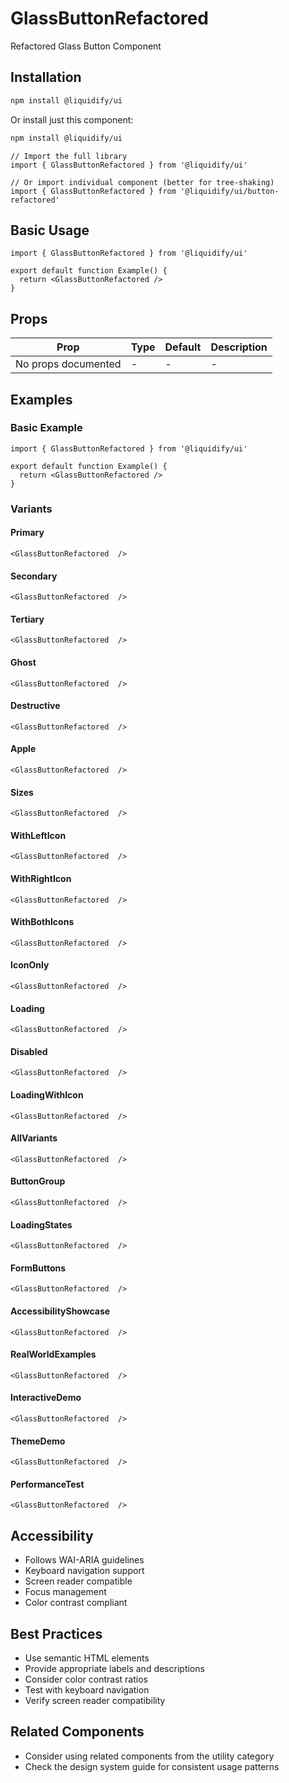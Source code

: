 # GlassButtonRefactored

Refactored Glass Button Component

## Installation

```bash
npm install @liquidify/ui
```

Or install just this component:

```bash
npm install @liquidify/ui
```

```tsx
// Import the full library
import { GlassButtonRefactored } from '@liquidify/ui'

// Or import individual component (better for tree-shaking)
import { GlassButtonRefactored } from '@liquidify/ui/button-refactored'
```

## Basic Usage

```tsx
import { GlassButtonRefactored } from '@liquidify/ui'

export default function Example() {
  return <GlassButtonRefactored />
}
```

## Props

| Prop | Type | Default | Description |
|------|------|---------|-------------|
| No props documented | - | - | - |

## Examples

### Basic Example

```tsx
import { GlassButtonRefactored } from '@liquidify/ui'

export default function Example() {
  return <GlassButtonRefactored />
}
```

### Variants

#### Primary

```tsx
<GlassButtonRefactored  />
```

#### Secondary

```tsx
<GlassButtonRefactored  />
```

#### Tertiary

```tsx
<GlassButtonRefactored  />
```

#### Ghost

```tsx
<GlassButtonRefactored  />
```

#### Destructive

```tsx
<GlassButtonRefactored  />
```

#### Apple

```tsx
<GlassButtonRefactored  />
```

#### Sizes

```tsx
<GlassButtonRefactored  />
```

#### WithLeftIcon

```tsx
<GlassButtonRefactored  />
```

#### WithRightIcon

```tsx
<GlassButtonRefactored  />
```

#### WithBothIcons

```tsx
<GlassButtonRefactored  />
```

#### IconOnly

```tsx
<GlassButtonRefactored  />
```

#### Loading

```tsx
<GlassButtonRefactored  />
```

#### Disabled

```tsx
<GlassButtonRefactored  />
```

#### LoadingWithIcon

```tsx
<GlassButtonRefactored  />
```

#### AllVariants

```tsx
<GlassButtonRefactored  />
```

#### ButtonGroup

```tsx
<GlassButtonRefactored  />
```

#### LoadingStates

```tsx
<GlassButtonRefactored  />
```

#### FormButtons

```tsx
<GlassButtonRefactored  />
```

#### AccessibilityShowcase

```tsx
<GlassButtonRefactored  />
```

#### RealWorldExamples

```tsx
<GlassButtonRefactored  />
```

#### InteractiveDemo

```tsx
<GlassButtonRefactored  />
```

#### ThemeDemo

```tsx
<GlassButtonRefactored  />
```

#### PerformanceTest

```tsx
<GlassButtonRefactored  />
```



## Accessibility

- Follows WAI-ARIA guidelines
- Keyboard navigation support
- Screen reader compatible
- Focus management
- Color contrast compliant

## Best Practices

- Use semantic HTML elements
- Provide appropriate labels and descriptions
- Consider color contrast ratios
- Test with keyboard navigation
- Verify screen reader compatibility

## Related Components

- Consider using related components from the utility category
- Check the design system guide for consistent usage patterns
